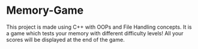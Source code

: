# Memory-Game
This project is made using C++ with OOPs and File Handling concepts.
It is a game which tests your memory with different difficulty levels!
All your scores will be displayed at the end of the game.
